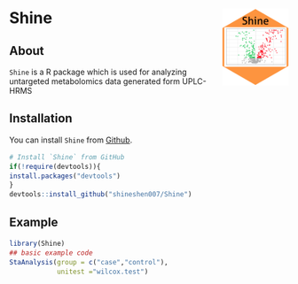 # Shine <img src="man/pics/shine.png" align="right" alt="" width="120" />

## About

`Shine` is a R package which is used for analyzing untargeted metabolomics data generated form UPLC-HRMS 

## Installation

You can install `Shine` from [Github](https://github.com/shineshen007/Shine).

```r
# Install `Shine` from GitHub
if(!require(devtools)){
install.packages("devtools")
}
devtools::install_github("shineshen007/Shine")
```
## Example

``` r
library(Shine)
## basic example code
StaAnalysis(group = c("case","control"),
            unitest ="wilcox.test")
                        
```

